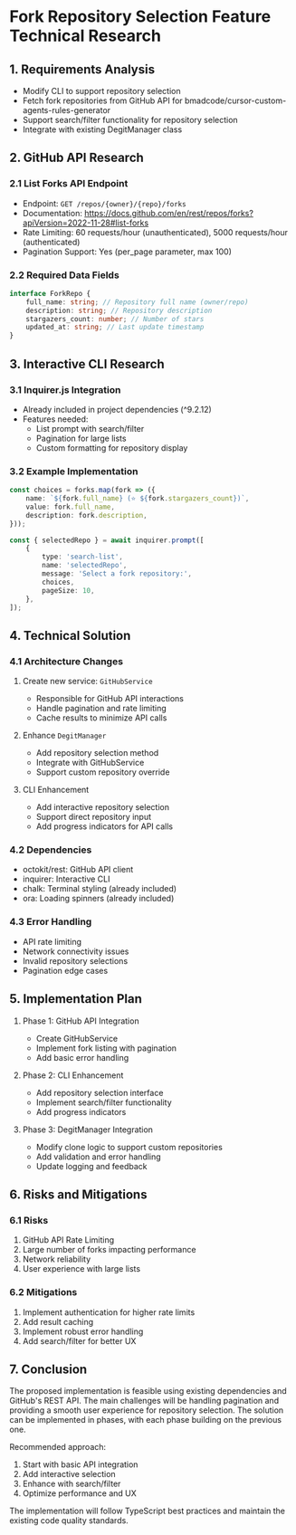 # Fork Repository Selection Feature Technical Research

## 1. Requirements Analysis

- Modify CLI to support repository selection
- Fetch fork repositories from GitHub API for bmadcode/cursor-custom-agents-rules-generator
- Support search/filter functionality for repository selection
- Integrate with existing DegitManager class

## 2. GitHub API Research

### 2.1 List Forks API Endpoint

- Endpoint: `GET /repos/{owner}/{repo}/forks`
- Documentation: https://docs.github.com/en/rest/repos/forks?apiVersion=2022-11-28#list-forks
- Rate Limiting: 60 requests/hour (unauthenticated), 5000 requests/hour (authenticated)
- Pagination Support: Yes (per_page parameter, max 100)

### 2.2 Required Data Fields

```typescript
interface ForkRepo {
    full_name: string; // Repository full name (owner/repo)
    description: string; // Repository description
    stargazers_count: number; // Number of stars
    updated_at: string; // Last update timestamp
}
```

## 3. Interactive CLI Research

### 3.1 Inquirer.js Integration

- Already included in project dependencies (^9.2.12)
- Features needed:
    - List prompt with search/filter
    - Pagination for large lists
    - Custom formatting for repository display

### 3.2 Example Implementation

```typescript
const choices = forks.map(fork => ({
    name: `${fork.full_name} (⭐ ${fork.stargazers_count})`,
    value: fork.full_name,
    description: fork.description,
}));

const { selectedRepo } = await inquirer.prompt([
    {
        type: 'search-list',
        name: 'selectedRepo',
        message: 'Select a fork repository:',
        choices,
        pageSize: 10,
    },
]);
```

## 4. Technical Solution

### 4.1 Architecture Changes

1. Create new service: `GitHubService`

    - Responsible for GitHub API interactions
    - Handle pagination and rate limiting
    - Cache results to minimize API calls

2. Enhance `DegitManager`

    - Add repository selection method
    - Integrate with GitHubService
    - Support custom repository override

3. CLI Enhancement
    - Add interactive repository selection
    - Support direct repository input
    - Add progress indicators for API calls

### 4.2 Dependencies

- octokit/rest: GitHub API client
- inquirer: Interactive CLI
- chalk: Terminal styling (already included)
- ora: Loading spinners (already included)

### 4.3 Error Handling

- API rate limiting
- Network connectivity issues
- Invalid repository selections
- Pagination edge cases

## 5. Implementation Plan

1. Phase 1: GitHub API Integration

    - Create GitHubService
    - Implement fork listing with pagination
    - Add basic error handling

2. Phase 2: CLI Enhancement

    - Add repository selection interface
    - Implement search/filter functionality
    - Add progress indicators

3. Phase 3: DegitManager Integration
    - Modify clone logic to support custom repositories
    - Add validation and error handling
    - Update logging and feedback

## 6. Risks and Mitigations

### 6.1 Risks

1. GitHub API Rate Limiting
2. Large number of forks impacting performance
3. Network reliability
4. User experience with large lists

### 6.2 Mitigations

1. Implement authentication for higher rate limits
2. Add result caching
3. Implement robust error handling
4. Add search/filter for better UX

## 7. Conclusion

The proposed implementation is feasible using existing dependencies and GitHub's REST API. The main challenges will be handling pagination and providing a smooth user experience for repository selection. The solution can be implemented in phases, with each phase building on the previous one.

Recommended approach:

1. Start with basic API integration
2. Add interactive selection
3. Enhance with search/filter
4. Optimize performance and UX

The implementation will follow TypeScript best practices and maintain the existing code quality standards.
